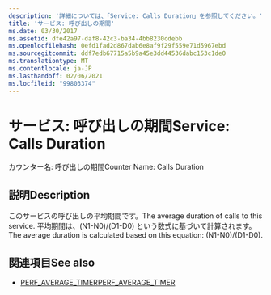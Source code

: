```yaml
---
description: '詳細については、「Service: Calls Duration」を参照してください。'
title: 'サービス: 呼び出しの期間'
ms.date: 03/30/2017
ms.assetid: dfe42a97-daf8-42c3-ba34-4bb8230cdebb
ms.openlocfilehash: 0efd1fad2d867dab6e8af9f29f559e71d5967ebd
ms.sourcegitcommit: ddf7edb67715a5b9a45e3dd44536dabc153c1de0
ms.translationtype: MT
ms.contentlocale: ja-JP
ms.lasthandoff: 02/06/2021
ms.locfileid: "99803374"
---
```

# <a name="service-calls-duration"></a><span data-ttu-id="d3eab-103">サービス: 呼び出しの期間</span><span class="sxs-lookup"><span data-stu-id="d3eab-103">Service: Calls Duration</span></span>

<span data-ttu-id="d3eab-104">カウンター名: 呼び出しの期間</span><span class="sxs-lookup"><span data-stu-id="d3eab-104">Counter Name: Calls Duration</span></span>  
  
## <a name="description"></a><span data-ttu-id="d3eab-105">説明</span><span class="sxs-lookup"><span data-stu-id="d3eab-105">Description</span></span>  

 <span data-ttu-id="d3eab-106">このサービスの呼び出しの平均期間です。</span><span class="sxs-lookup"><span data-stu-id="d3eab-106">The average duration of calls to this service.</span></span> <span data-ttu-id="d3eab-107">平均期間は、(N1-N0)/(D1-D0) という数式に基づいて計算されます。</span><span class="sxs-lookup"><span data-stu-id="d3eab-107">The average duration is calculated based on this equation: (N1-N0)/(D1-D0).</span></span>  
  
## <a name="see-also"></a><span data-ttu-id="d3eab-108">関連項目</span><span class="sxs-lookup"><span data-stu-id="d3eab-108">See also</span></span>

- <span data-ttu-id="d3eab-109">[PERF_AVERAGE_TIMER](/previous-versions/windows/embedded/ms938538(v=msdn.10))</span><span class="sxs-lookup"><span data-stu-id="d3eab-109">[PERF_AVERAGE_TIMER](/previous-versions/windows/embedded/ms938538(v=msdn.10))</span></span>
